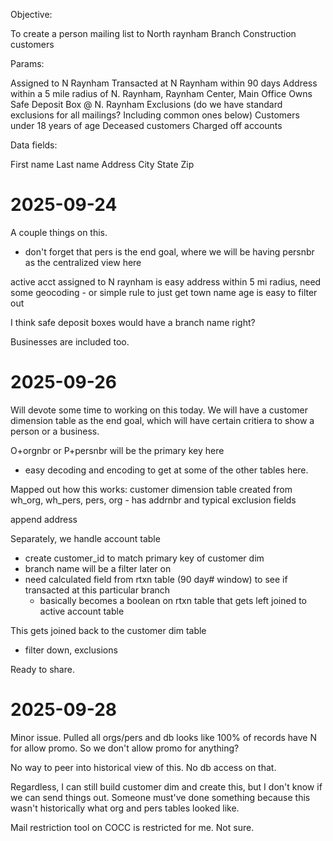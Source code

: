 Objective:

To create a person mailing list to North raynham Branch Construction customers

Params:

Assigned to N Raynham
Transacted at N Raynham within 90 days
Address within a 5 mile radius of N. Raynham, Raynham Center, Main Office
Owns Safe Deposit Box @ N. Raynham
Exclusions (do we have standard exclusions for all mailings? Including common ones below)
Customers under 18 years of age
Deceased customers
Charged off accounts
 

Data fields:

First name
Last name
Address
City
State
Zip


# 2025-09-24
A couple things on this.
- don't forget that pers is the end goal, where we will be having persnbr as the centralized view here

active acct assigned to N raynham is easy
address within 5 mi radius, need some geocoding
    - or simple rule to just get town name
age is easy to filter out

I think safe deposit boxes would have a branch name right?

Businesses are included too.

# 2025-09-26

Will devote some time to working on this today. We will have a customer dimension table as the end goal, which will have certain critiera to show a person or a business.

O+orgnbr or P+persnbr will be the primary key here
- easy decoding and encoding to get at some of the other tables here.

Mapped out how this works:
customer dimension table created from wh_org, wh_pers, pers, org
    - has addrnbr and typical exclusion fields

append address

Separately, we handle account table
- create customer_id to match primary key of customer dim
- branch name will be a filter later on
- need calculated field from rtxn table (90 day#  window) to see if transacted at this particular branch
    - basically becomes a boolean on rtxn table that gets left joined to active account table

This gets joined back to the customer dim table
- filter down, exclusions

Ready to share.

# 2025-09-28
Minor issue. Pulled all orgs/pers and db looks like 100% of records have N for allow promo. So we don't allow promo for anything?

No way to peer into historical view of this. No db access on that.

Regardless, I can still build customer dim and create this, but I don't know if we can send things out. Someone must've done something because this wasn't historically what org and pers tables looked like.


Mail restriction tool on COCC is restricted for me. Not sure.